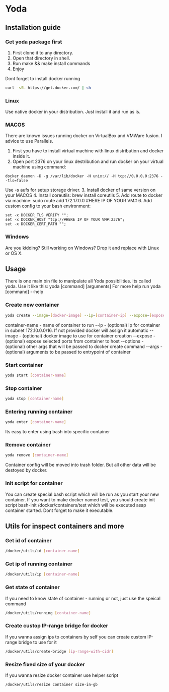 # Yoda
## Installation guide

### Get yoda package first
1. First clone it to any directory.
2. Open that directory in shell.
3. Run make && make install commands
4. Enjoy


Dont forget to install docker running

```bash
curl -sSL https://get.docker.com/ | sh
```

### Linux
Use native docker in your distribution. Just install it and run as is.

### MACOS
There are known issues running docker on VirtualBox and VMWare fusion. I advice to use Parallels.

1. First you have to install virtual machine with linux distribution and docker inside it.
2. Open port 2376 on your linux destribution and run docker on your virtual machine using command:
```
docker daemon -D -g /var/lib/docker -H unix:// -H tcp://0.0.0.0:2376 --tls=false
```
Use -s aufs for setup storage driver.
3. Install docker of same version on your MACOS
4. Install coreutils: brew install coreutils
5. Add route to docker via machine: sudo route add 172.17.0.0 #HERE IP OF YOUR VM#
6. Add custom config to your bash environment:
```
set -x DOCKER_TLS_VERIFY "";
set -x DOCKER_HOST "tcp://#HERE IP OF YOUR VM#:2376";
set -x DOCKER_CERT_PATH "";
```

### Windows
Are you kidding? Still working on Windows? Drop it and replace with Linux or OS X.

## Usage
There is one main bin file to manipulate all Yoda possibilities. Its called yoda.
Use it like this: yoda [command] [arguments]
For more help run yoda [command] --help

### Create new container
```bash
yoda create --image=[docker-image] --ip=[container-ip] --expose=[expose-ports] --options=[more-docker-args] [--args=cmd-args] [container-name]
```

container-name - name of container to run
--ip - (optional) ip for container in subnet 172.10.0.0/16. If not provided docker will assign it automatic
--image - (optional) docker image to use for container creation
--expose - (optional) expose selected ports from container to host
--options - (optional) other args that will be passed to docker create command
--args - (optional) arguments to be passed to entrypoint of container

### Start container
```bash
yoda start [container-name]
```

### Stop container
```bash
yoda stop [container-name]
```

### Entering running container
```bash
yoda enter [container-name]
```

Its easy to enter using bash into specific container

### Remove container
```bash
yoda remove [container-name]
```

Container config will be moved into trash folder. But all other data will be destoyed by docker.


### Init script for container

You can create special bash script which will be run as you start your new container.
If you want to make docker named test, you should create init script bash-init /docker/containers/test which will be executed asap container started.
Dont forget to make it executable.


## Utils for inspect containers and more

### Get id of container
```bash
/docker/utils/id [container-name]
```

### Get ip of running container

```bash
/docker/utils/ip [container-name]
```

### Get state of container

If you need to know state of container - running or not, just use the speical command

```bash
/docker/utils/running [container-name]
```

### Create custop IP-range bridge for docker

If you wanna assign ips to containers by self you can create custom IP-range bridge to use for it

```bash
/docker/utils/create-bridge [ip-range-with-cidr]
```

### Resize fixed size of your docker

If you wanna resize docker container use helper script
```bash
/docker/utils/resize container size-in-gb
```
